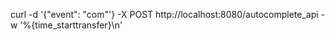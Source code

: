 curl -d '{"event": "com"'} -X POST http://localhost:8080/autocomplete_api -w '%{time_starttransfer}\n'